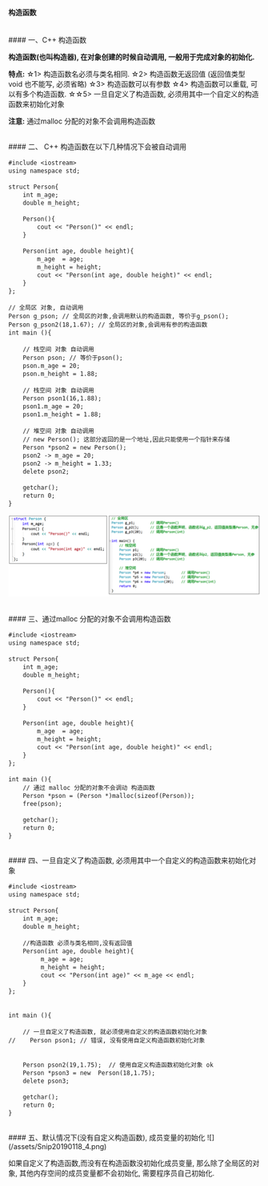 #### 构造函数





<br>
#### 一、C++ 构造函数


**构造函数(也叫构造器), 在对象创建的时候自动调用, 一般用于完成对象的初始化.**

**特点:**
☆1> 构造函数名必须与类名相同.
☆2> 构造函数无返回值 (返回值类型 void 也不能写, 必须省略)
☆3> 构造函数可以有参数
☆4> 构造函数可以重载, 可以有多个构造函数.
☆☆5> 一旦自定义了构造函数, 必须用其中一个自定义的构造函数来初始化对象

**注意:**
通过malloc 分配的对象不会调用构造函数






<br>
#### 二、 C++ 构造函数在以下几种情况下会被自动调用

```
#include <iostream>
using namespace std;

struct Person{
    int m_age;
    double m_height;
    
    Person(){
        cout << "Person()" << endl;
    }
    
    Person(int age, double height){
        m_age  = age;
        m_height = height;
        cout << "Person(int age, double height)" << endl;
    }
};

// 全局区 对象, 自动调用
Person g_pson; // 全局区的对象,会调用默认的构造函数, 等价于g_pson();
Person g_pson2(18,1.67); // 全局区的对象,会调用有参的构造函数
int main (){

    // 栈空间 对象 自动调用
    Person pson; // 等价于pson();
    pson.m_age = 20;
    pson.m_height = 1.88;
    
    // 栈空间 对象 自动调用
    Person pson1(16,1.88);
    pson1.m_age = 20;
    pson1.m_height = 1.88;

    // 堆空间 对象 自动调用
    // new Person(); 这部分返回的是一个地址,因此只能使用一个指针来存储
    Person *pson2 = new Person();
    pson2 -> m_age = 20;
    pson2 -> m_height = 1.33;
    delete pson2;

    getchar();
    return 0;
}
```
![](/assets/Snip20190118_3.png)






<br>
#### 三、通过malloc 分配的对象不会调用构造函数

```
#include <iostream>
using namespace std;

struct Person{
    int m_age;
    double m_height;
    
    Person(){
        cout << "Person()" << endl;
    }
    
    Person(int age, double height){
        m_age  = age;
        m_height = height;
        cout << "Person(int age, double height)" << endl;
    }
}; 

int main (){
    // 通过 malloc 分配的对象不会调动 构造函数
    Person *pson = (Person *)malloc(sizeof(Person));  
    free(pson);
    
    getchar();
    return 0;
}
```


<br>
#### 四、一旦自定义了构造函数, 必须用其中一个自定义的构造函数来初始化对象

```
#include <iostream>
using namespace std;

struct Person{
    int m_age;
    double m_height;
    
    //构造函数 必须与类名相同,没有返回值  
    Person(int age, double height){
         m_age = age;
         m_height = height;
         cout << "Person(int age)" << m_age << endl;
    }
};


int main (){
    
    // 一旦自定义了构造函数, 就必须使用自定义的构造函数初始化对象
//    Person pson1; // 错误, 没有使用自定义构造函数初始化对象
    
    
    Person pson2(19,1.75);  // 使用自定义构造函数初始化对象 ok
    Person *pson3 = new  Person(18,1.75);
    delete pson3;
    
    getchar();
    return 0;
}
```




<br>
#### 五、默认情况下(没有自定义构造函数), 成员变量的初始化
![](/assets/Snip20190118_4.png)

如果自定义了构造函数,而没有在构造函数没初始化成员变量, 那么除了全局区的对象, 其他内存空间的成员变量都不会初始化, 需要程序员自己初始化.

